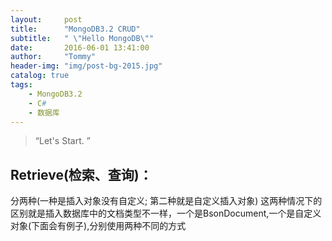 ```yaml
---
layout:     post
title:      "MongoDB3.2 CRUD"
subtitle:   " \"Hello MongoDB\""
date:       2016-06-01 13:41:00
author:     "Tommy"
header-img: "img/post-bg-2015.jpg"
catalog: true
tags:
    - MongoDB3.2
	- C#
	- 数据库
---
```


> “Let's Start. ”


## Retrieve(检索、查询)：
分两种(一种是插入对象没有自定义; 第二种就是自定义插入对象)
这两种情况下的区别就是插入数据库中的文档类型不一样，一个是BsonDocument,一个是自定义对象(下面会有例子),分别使用两种不同的方式